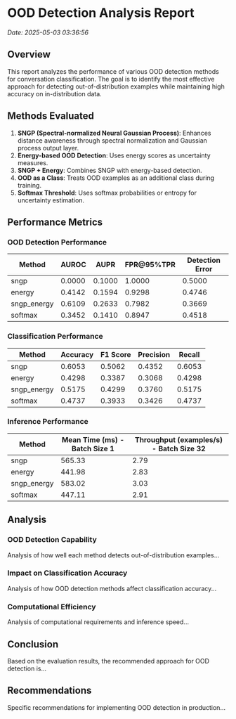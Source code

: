 # OOD Detection Analysis Report

*Date: 2025-05-03 03:36:56*

## Overview

This report analyzes the performance of various OOD detection methods for conversation classification. The goal is to identify the most effective approach for detecting out-of-distribution examples while maintaining high accuracy on in-distribution data.

## Methods Evaluated

1. **SNGP (Spectral-normalized Neural Gaussian Process)**: Enhances distance awareness through spectral normalization and Gaussian process output layer.
2. **Energy-based OOD Detection**: Uses energy scores as uncertainty measures.
3. **SNGP + Energy**: Combines SNGP with energy-based detection.
4. **OOD as a Class**: Treats OOD examples as an additional class during training.
5. **Softmax Threshold**: Uses softmax probabilities or entropy for uncertainty estimation.

## Performance Metrics

### OOD Detection Performance

| Method | AUROC | AUPR | FPR@95%TPR | Detection Error |
|--------|-------|------|------------|----------------|
| sngp | 0.0000 | 0.1000 | 1.0000 | 0.5000 |
| energy | 0.4142 | 0.1594 | 0.9298 | 0.4746 |
| sngp_energy | 0.6109 | 0.2633 | 0.7982 | 0.3669 |
| softmax | 0.3452 | 0.1410 | 0.8947 | 0.4518 |

### Classification Performance

| Method | Accuracy | F1 Score | Precision | Recall |
|--------|----------|----------|-----------|--------|
| sngp | 0.6053 | 0.5062 | 0.4352 | 0.6053 |
| energy | 0.4298 | 0.3387 | 0.3068 | 0.4298 |
| sngp_energy | 0.5175 | 0.4299 | 0.3760 | 0.5175 |
| softmax | 0.4737 | 0.3933 | 0.3426 | 0.4737 |

### Inference Performance

| Method | Mean Time (ms) - Batch Size 1 | Throughput (examples/s) - Batch Size 32 |
|--------|------------------------------|----------------------------------------|
| sngp | 565.33 | 2.79 |
| energy | 441.98 | 2.83 |
| sngp_energy | 583.02 | 3.03 |
| softmax | 447.11 | 2.91 |

## Analysis

### OOD Detection Capability

Analysis of how well each method detects out-of-distribution examples...

### Impact on Classification Accuracy

Analysis of how OOD detection methods affect classification accuracy...

### Computational Efficiency

Analysis of computational requirements and inference speed...

## Conclusion

Based on the evaluation results, the recommended approach for OOD detection is...

## Recommendations

Specific recommendations for implementing OOD detection in production...


